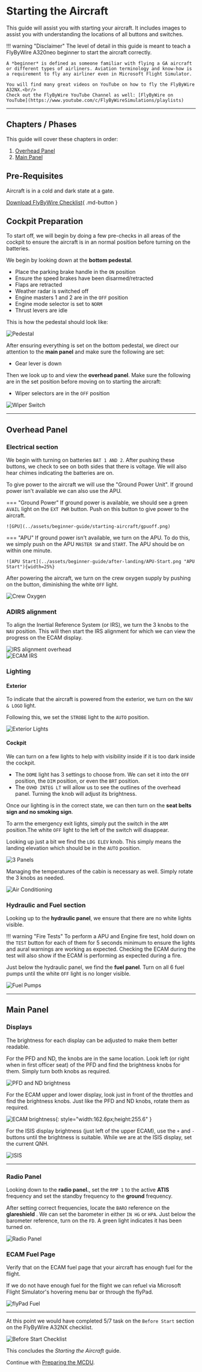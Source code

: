 # Starting the Aircraft

This guide will assist you with starting your aircraft. It includes images to assist you with understanding the locations of all buttons and switches.

!!! warning "Disclaimer"
    The level of detail in this guide is meant to teach a FlyByWire A320neo beginner to start the aircraft correctly.

    A *beginner* is defined as someone familiar with flying a GA aircraft
    or different types of airliners. Aviation terminology and know-how is
    a requirement to fly any airliner even in Microsoft Flight Simulator.

    You will find many great videos on YouTube on how to fly the FlyByWire A32NX.<br/>
    Check out the FlyByWire YouTube Channel as well: [FlyByWire on YouTube](https://www.youtube.com/c/FlyByWireSimulations/playlists)

---

## Chapters / Phases

This guide will cover these chapters in order:

1. [Overhead Panel](#overhead-panel)
2. [Main Panel](#main-panel)

## Pre-Requisites

Aircraft is in a cold and dark state at a gate.

[Download FlyByWire Checklist](../assets/FBW_A32NX_CHECKLIST.pdf){ .md-button }

## Cockpit Preparation

To start off, we will begin by doing a few pre-checks in all areas of the cockpit to ensure the aircraft is in an normal position before turning on the batteries.

We begin by looking down at the **bottom pedestal**.

- Place the parking brake handle in the `ON` position
- Ensure the speed brakes have been disarmed/retracted
- Flaps are retracted
- Weather radar is switched off
- Engine masters 1 and 2 are in the `OFF` position
- Engine mode selector is set to `NORM`
- Thrust levers are idle

This is how the pedestal should look like:

![Pedestal](../assets/beginner-guide/starting-aircraft/Pedestal.png "Pedestal")

After ensuring everything is set on the bottom pedestal, we direct our attention to the **main panel** and make sure the following are set:

- Gear lever is down

Then we look up to and view the **overhead panel**. Make sure the following are in the set position before moving on to starting the aircraft:

- Wiper selectors are in the `OFF` position

![Wiper Switch](../assets/beginner-guide/starting-aircraft/wiper-switch.png "Wiper Switch")

---

## Overhead Panel

### Electrical section

We begin with turning on batteries `BAT 1 AND 2`. After pushing these buttons, we check to see on both sides that there is voltage. We will also hear chimes indicating the batteries are on.

To give power to the aircraft we will use the "Ground Power Unit". If ground power isn't available we can also use the APU.

=== "Ground Power"
    If ground power is available, we should see a green `AVAIL` light on the `EXT PWR` button. Push on this button to give power to the aircraft.

    ![GPU](../assets/beginner-guide/starting-aircraft/gpuoff.png)

=== "APU"
    If ground power isn't available, we turn on the APU. To do this, we simply push on the APU `MASTER SW` and `START`. The APU should be on within one minute.

    ![APU Start](../assets/beginner-guide/after-landing/APU-Start.png "APU Start"){width=25%}

After powering the aircraft, we turn on the crew oxygen supply by pushing on the button, diminishing the white `OFF` light.

![Crew Oxygen](../assets/beginner-guide/starting-aircraft/crewoxyhighlight.png "Crew Oxygen")

### ADIRS alignment

To align the Inertial Reference System (or IRS), we turn the 3 knobs to the `NAV` position. This will then start the IRS alignment for which we can view the progress on the ECAM display.

![IRS alignment overhead](../assets/beginner-guide/starting-aircraft/adirsaligned.png)<br/>
![ECAM IRS](../assets/beginner-guide/starting-aircraft/ecamirs.png)

### Lighting

#### Exterior

To indicate that the aircraft is powered from the exterior, we turn on the `NAV & LOGO` light.

Following this, we set the `STROBE` light to the `AUTO` position.

![Exterior Lights](../assets/beginner-guide/starting-aircraft/exterior-lighting.png)

#### Cockpit

We can turn on a few lights to help with visibility inside if it is too dark inside the cockpit.

- The `DOME` light has 3 settings to choose from. We  can set it into the `OFF` position, the `DIM` position, or even the `BRT` position.
- The `OVHD INTEG LT` will allow us to see the outlines of the overhead panel. Turning the knob will adjust its brightness.


Once our lighting is in the correct state, we can then turn on the **seat belts sign and no smoking sign**.

To arm the emergency exit lights, simply put the switch in the `ARM` position.The white `OFF` light to the left of the switch will disappear.

Looking up just a bit we find the `LDG ELEV` knob. This simply means the landing elevation which should be in the `AUTO` position.

![3 Panels](../assets/beginner-guide/starting-aircraft/signslights.png)

Managing the temperatures of the cabin is necessary as well. Simply rotate the 3 knobs as needed.

![Air Conditioning](../assets/beginner-guide/starting-aircraft/aircond.png "Air Conditioning")

### Hydraulic and Fuel section

Looking up to the **hydraulic panel**, we ensure that there are no white lights visible.

!!! warning "Fire Tests"
    To perform a APU and Engine fire test, hold down on the `TEST` button for each of them for 5 seconds minimum to ensure the lights and aural warnings are working as expected. Checking the ECAM during the test will also show if the ECAM is performing as expected during a fire.

Just below the hydraulic panel, we find the **fuel panel**. Turn on all 6 fuel pumps until the white `OFF` light is no longer visible.

![Fuel Pumps](../assets/beginner-guide/starting-aircraft/fuelpumps.png "Fuel Pumps")

---

## Main Panel

### Displays

The brightness for each display can be adjusted to make them better readable.

For the PFD and ND, the knobs are in the same location. Look left (or right when in  first officer seat) of the PFD and find the brightness knobs for them. Simply turn both knobs as required.

![PFD and ND brightness](../assets/beginner-guide/starting-aircraft/pfdndbright.png)

For the ECAM upper and lower display, look just in front of the throttles and find the brightness knobs. Just like the PFD and ND knobs, rotate them as required.

![ECAM brightness](../assets/beginner-guide/starting-aircraft/ecam-knobs.png "ECAM brightness"){: style="width:162.6px;height:255.6" }

For the ISIS display brightness (just left of the upper ECAM), use the `+` and `-` buttons until the brightness is suitable. While we are at the ISIS display, set the current QNH.

![ISIS](../assets/beginner-guide/starting-aircraft/isis.png)

---

### Radio Panel

Looking down to the **radio panel.**, set the `RMP 1` to the active **ATIS** frequency and set the standby frequency to the **ground** frequency.

After setting correct frequencies, locate the `BARO` reference on the **glareshield** . We can set the barometer in either `IN HG` or `HPA`. Just below the barometer reference, turn on the `FD`. A green light indicates it has been turned on.

![Radio Panel](../assets/beginner-guide/starting-aircraft/radiopanel.png "Radio Panel")

### ECAM Fuel Page

Verify that on the ECAM fuel page that your aircraft has enough fuel for the flight.

If we do not have enough fuel for the flight we can refuel via Microsoft Flight Simulator's hovering menu bar or through the flyPad.

![flyPad Fuel](../assets/beginner-guide/starting-aircraft/flypadfuel.png)

---

At this point we would have completed 5/7 task on the `Before Start` section on the FlyByWire A32NX checklist.

![Before Start Checklist](../assets/beginner-guide/starting-aircraft/beforestart.png)

This concludes the *Starting the Aircraft* guide.

Continue with [Preparing the MCDU](preparing-mcdu.md).













